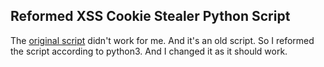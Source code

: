 ## Reformed XSS Cookie Stealer Python Script

The [original script](https://github.com/lnxg33k/misc/blob/master/XSS-cookie-stealer.py) didn't work for me. And it's an old script. So I reformed the script according to python3. And I changed it as it should work.
